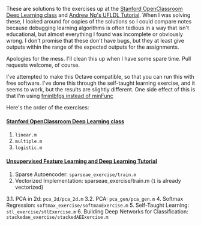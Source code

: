 These are solutions to the exercises up at the [Stanford OpenClassroom Deep Learning class](http://openclassroom.stanford.edu/MainFolder/CoursePage.php?course=DeepLearning) and [Andrew Ng's UFLDL Tutorial](http://ufldl.stanford.edu/wiki/index.php/UFLDL_Tutorial). When I was solving these, I looked around for copies of the solutions so I could compare notes because debugging learning algorithms is often tedious in a way that isn't educational, but almost everything I found was incomplete or obviously wrong. I don't promise that these don't have bugs, but they at least give outputs within the range of the expected outputs for the assignments.

Apologies for the mess. I'll clean this up when I have some spare time. Pull requests welcome, of course.

I've attempted to make this Octave compatible, so that you can run this with free software. I've done this through the self-taught learning exercise, and it seems to work, but the results are slightly different. One side effect of this is that I'm using [fminlbfgs instead of minFunc](http://ufldl.stanford.edu/wiki/index.php/Fminlbfgs_Details)

Here's the order of the exercises:
#### [Stanford OpenClassroom Deep Learning class](http://openclassroom.stanford.edu/MainFolder/CoursePage.php?course=DeepLearning)
1. `linear.m`
2. `multiple.m`
3. `logistic.m`

#### [Unsupervised Feature Learning and Deep Learning Tutorial](http://ufldl.stanford.edu/wiki/index.php/UFLDL_Tutorial)
1. Sparse Autoencoder: `sparseae_exercise/train.m`
2. Vectorized Implementation: sparseae_exercise/train.m (`1` is already vectorized)

3.1. PCA in 2d: `pca_2d/pca_2d.m`
3.2. PCA: `pca_gen/pca_gen.m`
4. Softmax Regression: `softmax_exercise/softmaxExercise.m`
5. Self-Taught Learning: `stl_exercise/stlExercise.m`
6. Building Deep Networks for Classification: `stackedae_exercise/stackedAEExercise.m`

